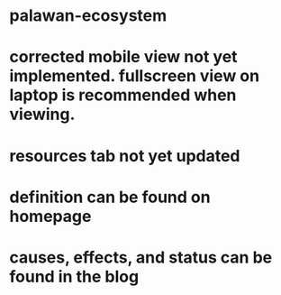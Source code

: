 ﻿# palawan-ecosystem

# corrected mobile view not yet implemented. fullscreen view on laptop is recommended when viewing.
# resources tab not yet updated
# definition can be found on homepage
# causes, effects, and status can be found in the blog

